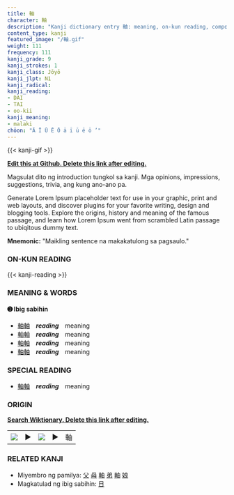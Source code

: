 ```yaml
---
title: 軸
character: 軸
description: "Kanji dictionary entry 軸: meaning, on-kun reading, compounds, origin, related kanji"
content_type: kanji
featured_image: "/軸.gif"
weight: 111
frequency: 111
kanji_grade: 9
kanji_strokes: 1
kanji_class: Jōyō
kanji_jlpt: N1
kanji_radical: 
kanji_reading: 
- DAI
- TAI
- oo-kii
kanji_meaning:
- malaki
chōon: "Ā Ī Ū Ē Ō ā ī ū ē ō ’"
---
```

[//]: # (Don't edit the line below. Kanji animated GIF code is automatically generated.)
{{< kanji-gif >}}

[//]: # (Edit below this line.)

**[Edit this at Github. Delete this link after editing.](https://github.com/tim0g/tim/tree/main/content/kanji/軸/index.md)**

Magsulat dito ng introduction tungkol sa kanji. Mga opinions, impressions, suggestions, trivia, ang kung ano-ano pa.

Generate Lorem Ipsum placeholder text for use in your graphic, print and web layouts, and discover plugins for your favorite writing, design and blogging tools. Explore the origins, history and meaning of the famous passage, and learn how Lorem Ipsum went from scrambled Latin passage to ubiqitous dummy text.
 
**Mnemonic:** "Maikling sentence na makakatulong sa pagsaulo."

### ON-KUN READING

[//]: # (Don't edit the line below. ON-KUN READING code is automatically generated.)
{{< kanji-reading >}}

### MEANING & WORDS

#### ➊ **Ibig sabihin**
  - [軸](../軸)[軸](../軸)　***reading***　meaning
  - [軸](../軸)[軸](../軸)　***reading***　meaning
  - [軸](../軸)[軸](../軸)　***reading***　meaning
  - [軸](../軸)[軸](../軸)　***reading***　meaning

### SPECIAL READING
  - [軸](../軸)[軸](../軸)　***reading***　meaning

### ORIGIN

**[Search Wiktionary. Delete this link after editing.](https://wiktionary.org/wiki/軸)**
<table class="kanji-table"><tr><td>
<img src="60px-軸-bronze.svg.png">
</td><td>▶</td><td>
<img src="60px-軸-oracle.svg.png">
</td><td>▶</td>
<td class="kanji-origin">軸</td>
</tr></table>

### RELATED KANJI
- Miyembro ng pamilya: [父](../父) [母](../母) [軸](../軸) [弟](../弟) [軸](../軸) [娘](../娘)
- Magkatulad ng ibig sabihin: [日](../日)
